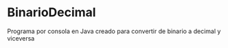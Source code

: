# BinarioDecimal
Programa por consola en Java creado para convertir de binario a decimal y viceversa
